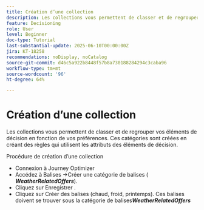 ```yaml
---
title: Création d’une collection
description: Les collections vous permettent de classer et de regrouper vos éléments de décision en fonction de vos préférences. Ces catégories sont créées en créant des règles qui utilisent les attributs des éléments de décision.
feature: Decisioning
role: User
level: Beginner
doc-type: Tutorial
last-substantial-update: 2025-06-10T00:00:00Z
jira: KT-18258
recommendations: noDisplay, noCatalog
source-git-commit: d46c5a922b8448f57b8a730188284294c3caba96
workflow-type: tm+mt
source-wordcount: '96'
ht-degree: 64%

---
```



# Création d’une collection

Les collections vous permettent de classer et de regrouper vos éléments de décision en fonction de vos préférences. Ces catégories sont créées en créant des règles qui utilisent les attributs des éléments de décision.

Procédure de création d’une collection

* Connexion à Journey Optimizer
* Accédez à Balises ->Créer une catégorie de balises (_&#x200B;**WeatherRelatedOffers**&#x200B;_).
* Cliquez sur Enregistrer .
* Cliquez sur Créer des balises (chaud, froid, printemps). Ces balises doivent se trouver sous la catégorie de balises _&#x200B;**WeatherRelatedOffers**&#x200B;_

